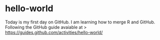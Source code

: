 # hello-world
Today is my first day on GitHub. I am learning how to merge R and GitHub.
Following the GitHub guide avaiable at > https://guides.github.com/activities/hello-world/
